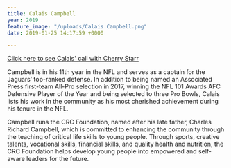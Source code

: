 ```yaml
---
title: Calais Campbell
year: 2019
feature_image: "/uploads/Calais Campbell.png"
date: 2019-01-25 14:17:59 +0000

---
```

[Click here to see Calais' call with Cherry Starr](https://www.jaguars.com/video/calais-campbell-bart-starr-award-winner)

Campbell is in his 11th year in the NFL and serves as a captain for the Jaguars’ top-ranked defense. In addition to being named an Associated Press first-team All-Pro selection in 2017, winning the NFL 101 Awards AFC Defensive Player of the Year and being selected to three Pro Bowls, Calais lists his work in the community as his most cherished achievement during his tenure in the NFL.

Campbell runs the CRC Foundation, named after his late father, Charles Richard Campbell, which is committed to enhancing the community through the teaching of critical life skills to young people. Through sports, creative talents, vocational skills, financial skills, and quality health and nutrition, the CRC Foundation helps develop young people into empowered and self-aware leaders for the future.